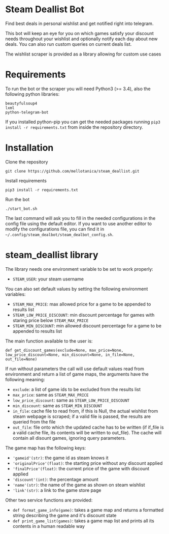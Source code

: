 # Steam Deallist Bot
Find best deals in personal wishlist and get notified right into telegram.

This bot will keep an eye for you on which games satisfy your discount needs throughout your wishlist and optionally notify each day about new deals.
You can also run custom queries on current deals list.

The wishlist scraper is provided as a library allowing for custom use cases

# Requirements
To run the bot or the scraper you will need Python3 (>= 3.4), also the following python libraries:

```
beautyfulsoup4
lxml
python-telegram-bot
```

If you installed python-pip you can get the needed packages running
`pip3 install -r requirements.txt`
from inside the repository directory.


# Installation
Clone the repository

`git clone https://github.com/mellotanica/steam_deallist.git`

Install requirements

`pip3 install -r requirements.txt`

Run the bot

`./start_bot.sh`

The last command will ask you to fill in the needed configurations in the config file using the default editor.
If you want to use another editor to modify the configurations file, you can find it in `~/.config/steam_dealbot/steam_dealbot_config.sh`.


# steam_deallist library
The library needs one environment variable to be set to work properly:
- `STEAM_USER`: your steam username

You can also set default values by setting the following environment variables:
- `STEAM_MAX_PRICE`: max allowed price for a game to be appended to results list
- `STEAM_LOW_PRICE_DISCOUNT`: min discount percentage for games with staring price below `STEAM_MAX_PRICE`
- `STEAM_MIN_DISCOUNT`: min allowed discount percentage for a game to be appended to results list

The main function available to the user is:

`def get_discount_games(exclude=None, max_price=None, low_price_discount=None, min_discount=None, in_file=None, out_file=None)`

If run without parameters the call will use default values read from environment and return a list of game maps, the arguments have the following meaning:
- `exclude`: a list of game ids to be excluded from the results list
- `max_price`: same as `STEAM_MAX_PRICE`
- `low_price_discount`: same as `STEAM_LOW_PRICE_DISCOUNT`
- `min_discount`: same as `STEAM_MIN_DISCOUNT`
- `in_file`: cache file to read from, if this is Null, the actual wishlist from steam webpage is scraped; if a valid file is passed, the results are queried from the file
- `out_file`: file onto which the updated cache has to be written (if if_file is a valid cache file, its contents will be written to out_file). The cache will contain all disount games, ignoring query parameters.

The game map has the following keys:
- `'gameid'(str)`: the game id as steam knows it
- `'originalPrice'(float)`: the starting price without any discount applied
- `'finalPrice'(float)`: the current price of the game with discount applied
- `'discount'(int)`: the percentage amount
- `'name'(str)`: the name of the game as shown on steam wishlist
- `'link'(str)`: a link to the game store page

Other two service functions are provided:
- `def format_game_info(game)`: takes a game map and returns a formatted string describing the game and it's discount state
- `def print_game_list(games)`: takes a game map list and prints all its contents in a human readable way

